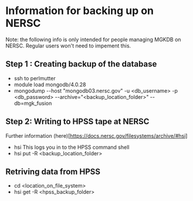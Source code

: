 # Information for backing up on NERSC
Note: the following info is only intended for people managing MGKDB on NERSC. Regular users won't need to impement this.


## Step 1 : Creating backup  of the database 
- ssh to perlmutter
- module load mongodb/4.0.28
- mongodump --host "mongodb03.nersc.gov" -u <db_username> -p <db_password> --archive="<backup_location_folder>" --db=mgk_fusion

## Step 2: Writing to HPSS tape at NERSC
Further information (here)[https://docs.nersc.gov/filesystems/archive/#hsi]
- hsi
This logs you in to the HPSS command shell
- hsi put -R <backup_location_folder>

## Retriving data from HPSS 
- cd <location_on_file_system>
- hsi get -R <hpss_backup_folder> 


